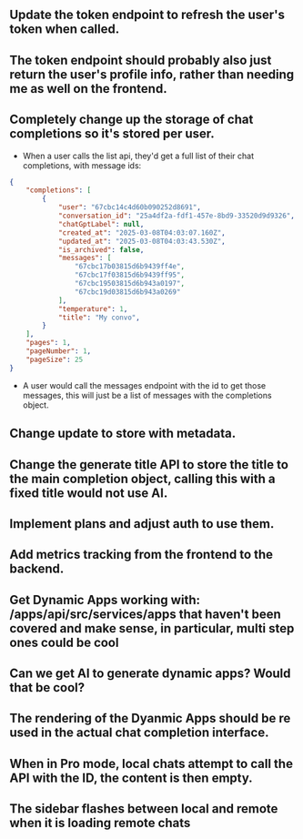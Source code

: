 ## Update the token endpoint to refresh the user's token when called.

## The token endpoint should probably also just return the user's profile info, rather than needing me as well on the frontend.

## Completely change up the storage of chat completions so it's stored per user.

- When a user calls the list api, they'd get a full list of their chat completions, with message ids:

```json
{
    "completions": [
        {
            "user": "67cbc14c4d60b090252d8691",
            "conversation_id": "25a4df2a-fdf1-457e-8bd9-33520d9d9326",
            "chatGptLabel": null,
            "created_at": "2025-03-08T04:03:07.160Z",
            "updated_at": "2025-03-08T04:03:43.530Z",
            "is_archived": false,
            "messages": [
                "67cbc17b03815d6b9439ff4e",
                "67cbc17f03815d6b9439ff95",
                "67cbc19503815d6b943a0197",
                "67cbc19d03815d6b943a0269"
            ],
            "temperature": 1,
            "title": "My convo",
        }
    ],
    "pages": 1,
    "pageNumber": 1,
    "pageSize": 25
}
```

- A user would call the messages endpoint with the id to get those messages, this will just be a list of messages with the completions object.

## Change update to store with metadata.

## Change the generate title API to store the title to the main completion object, calling this with a fixed title would not use AI.

## Implement plans and adjust auth to use them.

## Add metrics tracking from the frontend to the backend.

## Get Dynamic Apps working with: /apps/api/src/services/apps that haven't been covered and make sense, in particular, multi step ones could be cool

## Can we get AI to generate dynamic apps? Would that be cool?

## The rendering of the Dyanmic Apps should be re used in the actual chat completion interface.

## When in Pro mode, local chats attempt to call the API with the ID, the content is then empty.

## The sidebar flashes between local and remote when it is loading remote chats